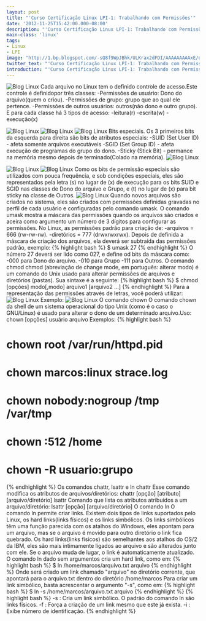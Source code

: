 ```yaml
---
layout: post
title: "'Curso Certificação Linux LPI-1: Trabalhando com Permissões'"
date: '2012-11-25T15:42:00.000-08:00'
description: "'Curso Certificação Linux LPI-1: Trabalhando com Permissões'"
main-class: 'linux'
tags:
- Linux
- LPI
image: "http://1.bp.blogspot.com/-sQ8f9WpJBhk/ULKrax2dFDI/AAAAAAAAAxE/dNGNyD5UNsw/s72-c/15659.gif"
twitter_text: "'Curso Certificação Linux LPI-1: Trabalhando com Permissões'"
introduction: "'Curso Certificação Linux LPI-1: Trabalhando com Permissões'"
---
```

![Blog Linux](http://1.bp.blogspot.com/-sQ8f9WpJBhk/ULKrax2dFDI/AAAAAAAAAxE/dNGNyD5UNsw/s320/15659.gif "Blog Linux")
Cada arquivo no Linux tem o definido controle de acesso.Este controle é definidopor três classes:
-Permissões de usuário: Dono do arquivo(quem o criou).
-Permissões de grupo: grupo que ao qual ele pertence.
-Permissões de outros usuários: outros(não dono e outro grupo).
E para cada classe há 3 tipos de acesso:
-leitura(r)
-escrita(w)
-execução(x)
  
![Blog Linux](http://1.bp.blogspot.com/-LffPZ8DGQrU/ULKsHgku0XI/AAAAAAAAAxM/7-kLl7NLYmI/s320/1.png "Blog Linux")
![Blog Linux](http://1.bp.blogspot.com/-UhiyzbIHdY0/ULKsIX7zycI/AAAAAAAAAxU/I2-8M4TgPu4/s320/2.png "Blog Linux")
![Blog Linux](http://3.bp.blogspot.com/-hjP89SoFkBs/ULKsJS01g1I/AAAAAAAAAxc/-XjQCknc1EQ/s320/3.png "Blog Linux")
Bits especiais.
Os 3 primeiros bits da esquerda para direita são bits de atributos especiais:
-SUID (Set User ID) - afeta somente arquivos executáveis
-SGID (Set Group ID) - afeta execução de programas do grupo do dono.
-Sticky (Stick Bit) - permance na memória mesmo depois de terminado(Colado na memória).
![Blog Linux](http://1.bp.blogspot.com/-noAltA5nrNo/ULKsKDt-0aI/AAAAAAAAAxk/H5g2TPRKMaw/s320/4.png "Blog Linux")
 
![Blog Linux](http://3.bp.blogspot.com/-Qwwax0HuxPw/ULKqPOvicoI/AAAAAAAAAv8/WlCwqS-5jLI/s320/5.png "Blog Linux")
![Blog Linux](http://4.bp.blogspot.com/-YCsr5qK08HY/ULKqUNivtqI/AAAAAAAAAwI/czYE_RtV7QQ/s320/6.png "Blog Linux")
Como os bits de permissão especiais são utilizados com pouca frequência, e sob condições especiais, eles são representados pela letra (s) no lugar de (x) de execução para os bits SUID e SGID nas classes de Dono do arquivo e Grupo, e (t) no lugar de (x) para bit sticky na classe de Outros.
![Blog Linux](http://2.bp.blogspot.com/-Oo9_leUfJpY/ULKqae8AHHI/AAAAAAAAAwU/rDYzV7vck1E/s320/7.png "Blog Linux")
Quando novos arquivos são criados no sistema, eles são criados com permissões definidas gravadas no perfil de cada usuário e configuradas pelo comando umask.
O comando umask mostra a máscara das permissões quando os arquivos são criados e aceira como argumento um número de 3 dígitos para configurar as permissões.
No Linux, as permissões padrão para criação de:
-arquivos = 666 (rw-rw-rw).
-diretórios = 777 (drwxrwxrwx).
Depois de definida a máscara de criação dos arquivos, ela deverá ser subtraída das permissões padrão, exemplo:
{% highlight bash %}
$ umask 27
{% endhighlight %}
O número 27 deverá ser lido como 027, e define od bits da máscara como:
-000 para Dono do arquivo.
-010 para Grupo
-111 para Outros.
O comando chmod
chmod (abreviação de change mode, em português: alterar modo) é um comando do Unix usado para alterar permissões de arquivos e diretórios (pastas). Sua sintaxe é a seguinte:
{% highlight bash %}
$ chmod [opções] modo[,modo] arquivo1 [arquivo2 ...]
{% endhighlight %}
Para a representação das permissões através de letras, você poderá utilizar:
![Blog Linux](http://4.bp.blogspot.com/-WEKSQY-zbPA/ULKqqahuoBI/AAAAAAAAAws/qefgRW_qbFU/s320/9.png "Blog Linux")
Exemplo:
![Blog Linux](http://4.bp.blogspot.com/-Sc5bmhB55uY/ULKqvq2NwCI/AAAAAAAAAw4/cnm0JKI85Io/s320/10.png "Blog Linux")
O comando chown
O comando chown da shell de um sistema operacional do tipo Unix (como é o caso o GNU/Linux) é usado para alterar o dono de um determinado arquivo.Uso:
chown [opções] usuário arquivo
Exemplos:
{% highlight bash %}
# chown root /var/run/httpd.pid
# chown marcos:linux strace.log
# chown nobody:nogroup /tmp /var/tmp
# chown :512 /home
# chown -R usuario:grupo
{% endhighlight %}
Os comandos chattr, lsattr e ln
chattr
Esse comando modifica os atributos de arquivos/diretórios:
chattr [opção] [atributo] [arquivo/diretório]
lsattr
Comando que lista os atributos atribuídos a um arquivo/diretório:
lsattr [opção] [arquivo/diretório]
O comando ln
O comando ln permite criar links. Existem dois tipos de links suportados pelo Linux, os hard links(links físicos) e os links simbólicos. Os links simbólicos têm uma função parecida com os atalhos do Windows, eles apontam para um arquivo, mas se o arquivo é movido para outro diretório o link fica quebrado. Os hard links(links físicos) são semelhantes aos atalhos do OS/2 da IBM, eles são mais intimamente ligados ao arquivo e são alterados junto com ele. Se o arquivo muda de lugar, o link é automaticamente atualizado.
O comando ln dado sem argumentos cria um hard link, como em:
{% highlight bash %}
$ ln /home/marcos/arquivo.txt arquivo
{% endhighlight %}
Onde será criado um link chamado "arquivo" no diretório corrente, que apontará para o arquivo.txt dentro do diretório /home/marcos
Para criar um link simbólico, basta acrescentar o argumento "-s", como em:
{% highlight bash %}
$ ln -s /home/marcos/arquivo.txt arquivo
{% endhighlight %}
{% highlight bash %}
 -s : Cria um link simbólico. O padrão do comando ln são links físicos.
 -f : Força a criação de um link mesmo que este já exista.
 -i : Exibe número de identificação.
{% endhighlight %}
